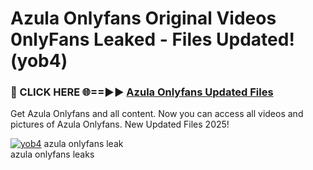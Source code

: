 # Azula Onlyfans Original Videos 0nlyFans Leaked - Files Updated! (yob4)

<h3>🔴 CLICK HERE 🌐==►► <a href="https://tinyurl.com/x26r9saj" rel="nofollow">Azula Onlyfans Updated Files</a></h3>

Get Azula Onlyfans and all content. Now you can access all videos and pictures of Azula Onlyfans. New Updated Files 2025!

[![yob4](https://i.imgur.com/LkgZPqh.gif)](https://tinyurl.com/x26r9saj)
azula onlyfans leak<br>
azula onlyfans leaks
